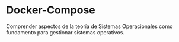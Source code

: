 # Docker-Compose
Comprender aspectos de la teoría de Sistemas Operacionales como fundamento para gestionar sistemas operativos.
